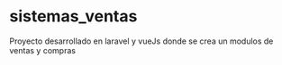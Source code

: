 # sistemas_ventas
Proyecto desarrollado en laravel y vueJs donde se crea un modulos de ventas y compras
